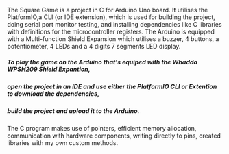The Square Game is a project in C for Arduino Uno board. 
It utilises the PlatformIO,a CLI (or IDE extension), which is used for building the project, doing serial port monitor testing, and installing dependencies like C libraries with definitions for the microcontroller registers. 
The Arduino is equipped with a Multi-function Shield Expansion which utilises a buzzer, 4 buttons, a potentiometer, 4 LEDs and a 4 digits 7 segments LED display.

##### To play the game on the Arduino that's equiped with the Whadda WPSH209 Shield Expantion, 
##### open the project in an IDE and use either the PlatformIO CLI or Extention to download the dependencies, 
##### build the project and upload it to the Arduino.

The C program makes use of pointers, efficient memory allocation, communication with hardware components, writing directly to pins, created libraries with my own custom methods. 
